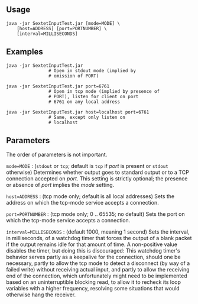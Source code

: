 ## Usage

    java -jar SextetInputTest.jar [mode=MODE] \
        [host=ADDRESS] [port=PORTNUMBER] \
        [interval=MILLISECONDS]

## Examples

    java -jar SextetInputTest.jar
                    # Open in stdout mode (implied by
                    # omission of PORT)

    java -jar SextetInputTest.jar port=6761
                    # Open in tcp mode (implied by presence of
                    # PORT), listen for client on port
                    # 6761 on any local address

    java -jar SextetInputTest.jar host=localhost port=6761
                    # Same, except only listen on
                    # localhost

## Parameters

The order of parameters is not important.

`mode=MODE`
:   (`stdout` or `tcp`; default is `tcp` if *port* is present or
    `stdout` otherwise) Determines whether output goes to standard
    output or to a TCP connection accepted on *port*. This setting is
    strictly optional; the presence or absence of *port* implies the
    *mode* setting.

`host=ADDRESS`
:   (tcp mode only; default is all local addresses) Sets the address on
    which the tcp-mode service accepts a connection.

`port=PORTNUMBER`
:   (tcp mode only; 0 .. 65535; no default) Sets the port on which the
    tcp-mode service accepts a connection.

`interval=MILLISECONDS`
:   (default 1000, meaning 1 second) Sets the interval, in milliseconds,
    of a watchdog timer that forces the output of a blank packet if the
    output remains idle for that amount of time. A non-positive value
    disables the timer, but doing this is discouraged: This watchdog
    timer's behavior serves partly as a keepalive for the connection,
    should one be necessary, partly to allow the tcp mode to detect a
    disconnect (by way of a failed write) without receiving actual
    input, and partly to allow the receiving end of the connection,
    which unfortunately might need to be implemented based on an
    uninterruptible blocking read, to allow it to recheck its loop
    variables with a higher frequency, resolving some situations that
    would otherwise hang the receiver.


